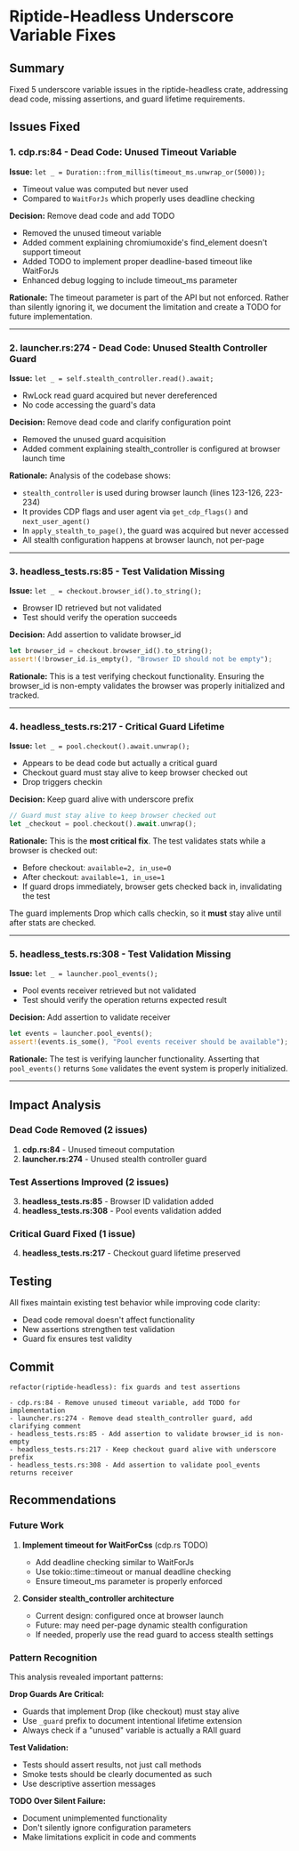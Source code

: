 # Riptide-Headless Underscore Variable Fixes

## Summary
Fixed 5 underscore variable issues in the riptide-headless crate, addressing dead code, missing assertions, and guard lifetime requirements.

## Issues Fixed

### 1. cdp.rs:84 - Dead Code: Unused Timeout Variable
**Issue:** `let _ = Duration::from_millis(timeout_ms.unwrap_or(5000));`
- Timeout value was computed but never used
- Compared to `WaitForJs` which properly uses deadline checking

**Decision:** Remove dead code and add TODO
- Removed the unused timeout variable
- Added comment explaining chromiumoxide's find_element doesn't support timeout
- Added TODO to implement proper deadline-based timeout like WaitForJs
- Enhanced debug logging to include timeout_ms parameter

**Rationale:** The timeout parameter is part of the API but not enforced. Rather than silently ignoring it, we document the limitation and create a TODO for future implementation.

---

### 2. launcher.rs:274 - Dead Code: Unused Stealth Controller Guard
**Issue:** `let _ = self.stealth_controller.read().await;`
- RwLock read guard acquired but never dereferenced
- No code accessing the guard's data

**Decision:** Remove dead code and clarify configuration point
- Removed the unused guard acquisition
- Added comment explaining stealth_controller is configured at browser launch time

**Rationale:** Analysis of the codebase shows:
- `stealth_controller` is used during browser launch (lines 123-126, 223-234)
- It provides CDP flags and user agent via `get_cdp_flags()` and `next_user_agent()`
- In `apply_stealth_to_page()`, the guard was acquired but never accessed
- All stealth configuration happens at browser launch, not per-page

---

### 3. headless_tests.rs:85 - Test Validation Missing
**Issue:** `let _ = checkout.browser_id().to_string();`
- Browser ID retrieved but not validated
- Test should verify the operation succeeds

**Decision:** Add assertion to validate browser_id
```rust
let browser_id = checkout.browser_id().to_string();
assert!(!browser_id.is_empty(), "Browser ID should not be empty");
```

**Rationale:** This is a test verifying checkout functionality. Ensuring the browser_id is non-empty validates the browser was properly initialized and tracked.

---

### 4. headless_tests.rs:217 - Critical Guard Lifetime
**Issue:** `let _ = pool.checkout().await.unwrap();`
- Appears to be dead code but actually a critical guard
- Checkout guard must stay alive to keep browser checked out
- Drop triggers checkin

**Decision:** Keep guard alive with underscore prefix
```rust
// Guard must stay alive to keep browser checked out
let _checkout = pool.checkout().await.unwrap();
```

**Rationale:** This is the **most critical fix**. The test validates stats while a browser is checked out:
- Before checkout: `available=2, in_use=0`
- After checkout: `available=1, in_use=1`
- If guard drops immediately, browser gets checked back in, invalidating the test

The guard implements Drop which calls checkin, so it **must** stay alive until after stats are checked.

---

### 5. headless_tests.rs:308 - Test Validation Missing
**Issue:** `let _ = launcher.pool_events();`
- Pool events receiver retrieved but not validated
- Test should verify the operation returns expected result

**Decision:** Add assertion to validate receiver
```rust
let events = launcher.pool_events();
assert!(events.is_some(), "Pool events receiver should be available");
```

**Rationale:** The test is verifying launcher functionality. Asserting that `pool_events()` returns `Some` validates the event system is properly initialized.

---

## Impact Analysis

### Dead Code Removed (2 issues)
1. **cdp.rs:84** - Unused timeout computation
2. **launcher.rs:274** - Unused stealth controller guard

### Test Assertions Improved (2 issues)
3. **headless_tests.rs:85** - Browser ID validation added
5. **headless_tests.rs:308** - Pool events validation added

### Critical Guard Fixed (1 issue)
4. **headless_tests.rs:217** - Checkout guard lifetime preserved

## Testing
All fixes maintain existing test behavior while improving code clarity:
- Dead code removal doesn't affect functionality
- New assertions strengthen test validation
- Guard fix ensures test validity

## Commit
```
refactor(riptide-headless): fix guards and test assertions

- cdp.rs:84 - Remove unused timeout variable, add TODO for implementation
- launcher.rs:274 - Remove dead stealth_controller guard, add clarifying comment
- headless_tests.rs:85 - Add assertion to validate browser_id is non-empty
- headless_tests.rs:217 - Keep checkout guard alive with underscore prefix
- headless_tests.rs:308 - Add assertion to validate pool_events returns receiver
```

## Recommendations

### Future Work
1. **Implement timeout for WaitForCss** (cdp.rs TODO)
   - Add deadline checking similar to WaitForJs
   - Use tokio::time::timeout or manual deadline checking
   - Ensure timeout_ms parameter is properly enforced

2. **Consider stealth_controller architecture**
   - Current design: configured once at browser launch
   - Future: may need per-page dynamic stealth configuration
   - If needed, properly use the read guard to access stealth settings

### Pattern Recognition
This analysis revealed important patterns:

**Drop Guards Are Critical:**
- Guards that implement Drop (like checkout) must stay alive
- Use `_guard` prefix to document intentional lifetime extension
- Always check if a "unused" variable is actually a RAII guard

**Test Validation:**
- Tests should assert results, not just call methods
- Smoke tests should be clearly documented as such
- Use descriptive assertion messages

**TODO Over Silent Failure:**
- Document unimplemented functionality
- Don't silently ignore configuration parameters
- Make limitations explicit in code and comments
